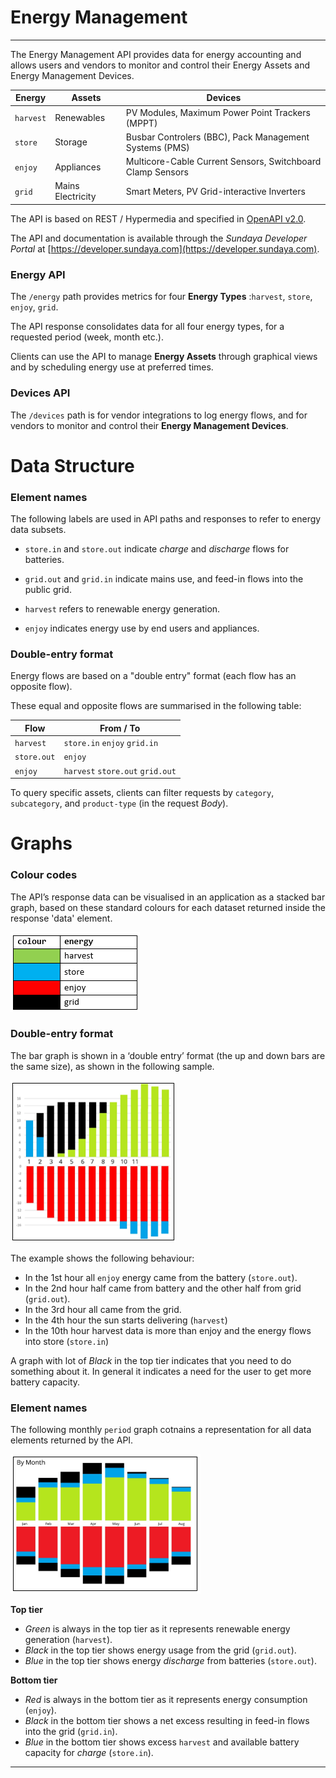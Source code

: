 # Energy Management
---

The Energy Management API provides data for energy accounting and allows users and vendors to monitor and control their Energy Assets and Energy Management Devices. 

Energy | Assets | Devices
--- | --- | ---
`harvest` | Renewables | PV Modules, Maximum Power Point Trackers (MPPT)
`store` | Storage | Busbar Controlers (BBC), Pack Management Systems (PMS)
`enjoy` | Appliances | Multicore-Cable Current Sensors, Switchboard Clamp Sensors
`grid` | Mains Electricity | Smart Meters, PV Grid-interactive Inverters

The API is based on REST / Hypermedia and specified in [OpenAPI v2.0](https://github.com/OAI/OpenAPI-Specification/blob/master/versions/2.0.md). 

The API and documentation is available through the *Sundaya Developer Portal* at [https://developer.sundaya.com](https://developer.sundaya.com). 

### Energy API
The `/energy` path provides metrics for four **Energy Types** :`harvest`, `store`, `enjoy`, `grid`. 

The API response consolidates data for all four energy types, for a requested period (week, month etc.).

Clients can use the API to manage **Energy Assets** through graphical views and by scheduling energy use at preferred times.

### Devices API

The `/devices` path is for vendor integrations to log energy flows, and for vendors to monitor and control their **Energy Management Devices**.


# Data Structure

### Element names

The following labels are used in API paths and responses to refer to energy data subsets. 

- `store.in` and `store.out` indicate *charge* and *discharge* flows for batteries.

- `grid.out` and `grid.in` indicate mains use, and feed-in flows into the public grid.

- `harvest` refers to renewable energy generation. 

- `enjoy` indicates energy use by end users and appliances. 

### Double-entry format 

Energy flows are based on a "double entry" format (each flow has an opposite flow). 

These equal and opposite flows are summarised in the following table: 

Flow | From / To   
--- |---
`harvest` |`store.in` `enjoy` `grid.in`
`store.out` | `enjoy`
`enjoy`  |  `harvest` `store.out` `grid.out`
    
To query specific assets, clients can filter requests by `category`, `subcategory`, and `product-type` (in the request *Body*).

# Graphs 

### Colour codes

The API’s response data can be visualised in an application as a stacked bar graph, based on these standard colours for each dataset returned inside the response 'data' element.

![Colour codes & energy sources](../images/energy.colour-codes.png)
 
### Double-entry format

The bar graph is shown in a ‘double entry’ format (the up and down bars are the same size), as shown in the following sample. 

![Stacked bar graph format](../images/graph.stacked-bar-example.png)

The example shows the following behaviour:
- In the 1st hour all `enjoy` energy came from the battery (`store.out`). 
- In the 2nd hour half came from battery and the other half from grid (`grid.out`). 
- In the 3rd hour all came from the grid.
- In the 4th hour the sun starts delivering (`harvest`)
- In the 10th hour harvest data is more than enjoy and the energy flows into store (`store.in`)

A graph with lot of _Black_ in the top tier indicates that you need to do something about it. In general it indicates a need for the user to get more battery capacity. 

### Element names

The following monthly `period` graph cotnains a representation for all data elements returned by the API.

![Monthly usage example](../images/graph.monthly-usage.png)

**Top tier**

- _Green_ is always in the top tier as it represents renewable energy generation (`harvest`).
- _Black_ in the top tier shows energy usage from the grid (`grid.out`).
- _Blue_ in the top tier shows energy *discharge* from batteries (`store.out`).

**Bottom tier**

- _Red_ is always in the bottom tier as it represents energy consumption (`enjoy`).
- _Black_ in the bottom tier shows a net excess resulting in feed-in flows into the grid (`grid.in`). 
- _Blue_ in the bottom tier shows excess `harvest` and available battery capacity for *charge* (`store.in`).

---